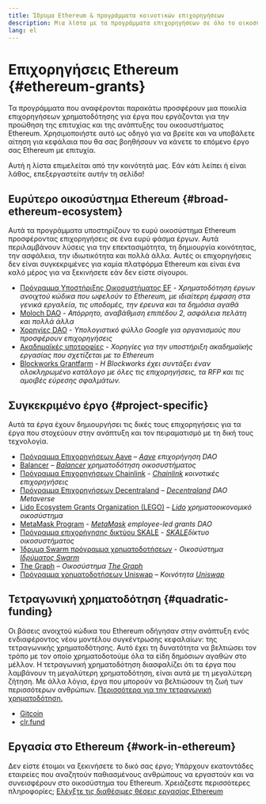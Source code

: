 ```yaml
---
title: Ίδρυμα Ethereum & προγράμματα κοινοτικών επιχορηγήσεων
description: Μια λίστα με τα προγράμματα επιχορηγήσεων σε όλο το οικοσύστημα του Ethereum.
lang: el
---
```


# Επιχορηγήσεις Ethereum {#ethereum-grants}

Τα προγράμματα που αναφέρονται παρακάτω προσφέρουν μια ποικιλία επιχορηγήσεων χρηματοδότησης για έργα που εργάζονται για την προώθηση της επιτυχίας και της ανάπτυξης του οικοσυστήματος Ethereum. Χρησιμοποιήστε αυτό ως οδηγό για να βρείτε και να υποβάλετε αίτηση για κεφάλαια που θα σας βοηθήσουν να κάνετε το επόμενο έργο σας Ethereum με επιτυχία.

Αυτή η λίστα επιμελείται από την κοινότητά μας. Εάν κάτι λείπει ή είναι λάθος, επεξεργαστείτε αυτήν τη σελίδα!

## Ευρύτερο οικοσύστημα Ethereum {#broad-ethereum-ecosystem}

Αυτά τα προγράμματα υποστηρίζουν το ευρύ οικοσύστημα Ethereum προσφέροντας επιχορηγήσεις σε ένα ευρύ φάσμα έργων. Αυτά περιλαμβάνουν λύσεις για την επεκτασιμότητα, τη δημιουργία κοινότητας, την ασφάλεια, την ιδιωτικότητα και πολλά άλλα. Αυτές οι επιχορηγήσεις δεν είναι συγκεκριμένες για καμία πλατφόρμα Ethereum και είναι ένα καλό μέρος για να ξεκινήσετε εάν δεν είστε σίγουροι.

- [Πρόγραμμα Υποστήριξης Οικοσυστήματος EF](https://esp.ethereum.foundation) - _Χρηματοδότηση έργων ανοιχτού κώδικα που ωφελούν το Ethereum, με ιδιαίτερη έμφαση στα γενικά εργαλεία, τις υποδομές, την έρευνα και τα δημόσια αγαθά_
- [Moloch DAO](https://www.molochdao.com/) - _Απόρρητο, αναβάθμιση επιπέδου 2, ασφάλεια πελάτη και πολλά άλλα_
- [Χορηγίες DAO](https://docs.google.com/spreadsheets/d/1XHc-p_MHNRdjacc8uOEjtPoWL86olP4GyxAJOFO0zxY/edit#gid=0) - _Υπολογιστικό φύλλο Google για οργανισμούς που προσφέρουν επιχορηγήσεις_
- [Ακαδημαϊκές υποτροφίες](https://esp.ethereum.foundation/academic-grants) - _Χορηγίες για την υποστήριξη ακαδημαϊκής εργασίας που σχετίζεται με το Ethereum_
- [Blockworks Grantfarm](https://blockworks.co/grants/programs) - _Η Blockworks έχει συντάξει έναν ολοκληρωμένο κατάλογο με όλες τις επιχορηγήσεις, τα RFP και τις αμοιβές εύρεσης σφαλμάτων._

## Συγκεκριμένο έργο {#project-specific}

Αυτά τα έργα έχουν δημιουργήσει τις δικές τους επιχορηγήσεις για τα έργα που στοχεύουν στην ανάπτυξη και τον πειραματισμό με τη δική τους τεχνολογία.

- [Πρόγραμμα Επιχορηγήσεων Aave](https://aavegrants.org/) – _[Aave](https://aave.com/) επιχορήγηση DAO_
- [Balancer](https://grants.balancer.community/) – _[Balancer](https://balancer.fi/) χρηματοδότηση οικοσυστήματος_
- [Πρόγραμμα Επιχορηγήσεων Chainlink](https://chain.link/community/grants) - _[Chainlink](https://chain.link/) κοινοτικές επιχορηγήσεις_
- [Πρόγραμμα Επιχορηγήσεων Decentraland](https://governance.decentraland.org/grants/) – _[Decentraland](https://decentraland.org/) DAO Metaverse_
- [Lido Ecosystem Grants Organization (LEGO)](https://lido.fi/lego) – _[Lido](https://lido.fi/) χρηματοοικονομικό οικοσύστημα_
- [MetaMask Program](https://metamaskgrants.org/) - _[MetaMask](https://metamask.io/) employee-led grants DAO_
- [Πρόγραμμα επιχορήγησης δικτύου SKALE](https://skale.space/developers#grants) - _[SKALE](https://skale.space/)δίκτυο οικοσυστήματος_
- [Ίδρυμα Swarm πρόγραμμα χρηματοδοτήσεων](https://my.ethswarm.org) - _Οικοσύστημα [Ιδρύματος Swarm](https://www.ethswarm.org/)_
- [The Graph](https://thegraph.com/ecosystem/grants/) – _Οικοσύστημα [The Graph](https://thegraph.com/)_
- [Πρόγραμμα χρηματοδοτήσεων Uniswap](https://www.uniswapfoundation.org/approach) – _Κοινότητα [Uniswap](https://uniswap.org/)_

## Τετραγωνική χρηματοδότηση {#quadratic-funding}

Οι βάσεις ανοιχτού κώδικα του Ethereum οδήγησαν στην ανάπτυξη ενός ενδιαφέροντος νέου μοντέλου συγκέντρωσης κεφαλαίων: της τετραγωνικής χρηματοδότησης. Αυτό έχει τη δυνατότητα να βελτιώσει τον τρόπο με τον οποίο χρηματοδοτούμε όλα τα είδη δημόσιων αγαθών στο μέλλον. Η τετραγωνική χρηματοδότηση διασφαλίζει ότι τα έργα που λαμβάνουν τη μεγαλύτερη χρηματοδότηση, είναι αυτά με τη μεγαλύτερη ζήτηση. Με άλλα λόγια, έργα που μπορούν να βελτιώσουν τη ζωή των περισσότερων ανθρώπων. [Περισσότερα για την τετραγωνική χρηματοδότηση.](/defi/#quadratic-funding)

- [Gitcoin](https://gitcoin.co/grants)
- [clr.fund](https://clr.fund/)

## Εργασία στο Ethereum {#work-in-ethereum}

Δεν είστε έτοιμοι να ξεκινήσετε το δικό σας έργο; Υπάρχουν εκατοντάδες εταιρείες που αναζητούν παθιασμένους ανθρώπους να εργαστούν και να συνεισφέρουν στο οικοσύστημα του Ethereum. Χρειάζεστε περισσότερες πληροφορίες; [Ελέγξτε τις διαθέσιμες θέσεις εργασίας Ethereum](/community/get-involved/#ethereum-jobs)
